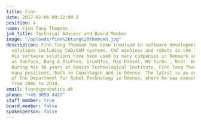 ```yaml
---
title: Finn
date: 2017-02-06 09:22:00 Z
position: 4
name: Finn Tang Thomsen
job_title: Technical Advisor and Board Member
image: "/uploads/finn%20tang%20thomsen.jpg"
description: Finn Tang Thomsen has been involved in software development for automation
  solutions including CAD/CAM systems, CNC machines and robots in the last 45 years.
  His software solutions have been used by many companies in Denmark and abroad, such
  as Danfoss, Bang & Olufsen, Grundfos, Man Diesel, HV Turbo , Brdr. Hartmann. FLSmidth.
  During his 36 years at Danish Technological Institute, Finn Tang Thomsen has had
  many positions, both in Copenhagen and in Odense. The latest is as one of the founders
  of the Department for Robot Technology in Odense, where he was executive manager
  from 2006 to 2014.
email: finn@cprobotics.dk
phone: "+45 3059 4427"
staff_member: true
board_member: false
spokesperson: false
---
```


